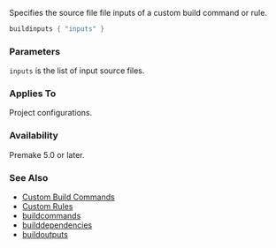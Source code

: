 Specifies the source file file inputs of a custom build command or rule.

```lua
buildinputs { "inputs" }
```

### Parameters ###

`inputs` is the list of input source files.


### Applies To ###

Project configurations.


### Availability ###

Premake 5.0 or later.


### See Also ###

* [Custom Build Commands](Custom-Build-Commands.md)
* [Custom Rules](Custom-Rules.md)
* [buildcommands](buildcommands.md)
* [builddependencies](builddependencies.md)
* [buildoutputs](buildoutputs.md)
